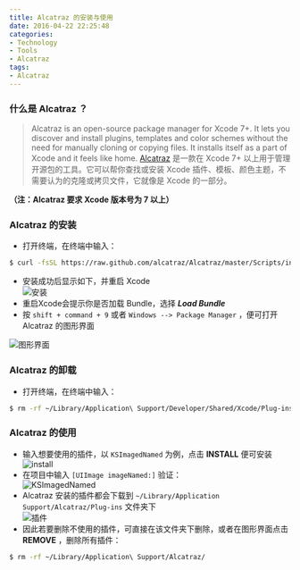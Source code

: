 ```yaml
---
title: Alcatraz 的安装与使用
date: 2016-04-22 22:25:48
categories: 
- Technology
- Tools
- Alcatraz
tags: 
- Alcatraz
---
```


### 什么是 Alcatraz ？
> Alcatraz is an open-source package manager for Xcode 7+. It lets you discover and install plugins, templates and color schemes without the need for manually cloning or copying files. It installs itself as a part of Xcode and it feels like home. 
> [Alcatraz](https://github.com/alcatraz/Alcatraz) 是一款在 Xcode 7+ 以上用于管理开源包的工具。它可以帮你查找或安装 Xcode 插件、模板、颜色主题，不需要认为的克隆或拷贝文件，它就像是 Xcode 的一部分。

<!-- more -->

**（注：Alcatraz 要求 Xcode 版本号为 7 以上）**

### Alcatraz 的安装
* 打开终端，在终端中输入：
``` bash
$ curl -fsSL https://raw.github.com/alcatraz/Alcatraz/master/Scripts/install.sh | sh
```
* 安装成功后显示如下，并重启 Xcode   
  ![安装](http://ww3.sinaimg.cn/large/006tNc79gw1f784eek7d0j30iy0dajue.jpg)
* 重启Xcode会提示你是否加载 Bundle，选择 ***Load Bundle***
* 按 `shift + command + 9` 或者 `Windows --> Package Manager` ，便可打开 Alcatraz 的图形界面

![图形界面](http://ww1.sinaimg.cn/large/006tNc79gw1f784ewdyxmj30i90hvq4y.jpg)

### Alcatraz 的卸载
* 打开终端，在终端中输入：
```bash
$ rm -rf ~/Library/Application\ Support/Developer/Shared/Xcode/Plug-ins/Alcatraz.xcplugin
```

### Alcatraz 的使用
* 输入想要使用的插件，以 `KSImagedNamed` 为例，点击 **INSTALL** 便可安装   
  ![install](http://ww4.sinaimg.cn/large/006tNc79gw1f784f87k07j30i90j3dh7.jpg)
* 在项目中输入 `[UIImage imageNamed:]` 验证：   
  ![KSImagedNamed](http://ww1.sinaimg.cn/large/006tNc79gw1f784fo10mej30cj04kwfe.jpg)
* Alcatraz 安装的插件都会下载到 `~/Library/Application Support/Alcatraz/Plug-ins` 文件夹下   
  ![插件](http://ww1.sinaimg.cn/large/006tNc79gw1f784g01elmj305k0313yn.jpg)
* 因此若要删除不使用的插件，可直接在该文件夹下删除，或者在图形界面点击 **REMOVE** ，删除所有插件：
```bash
$ rm -rf ~/Library/Application\ Support/Alcatraz/
```
